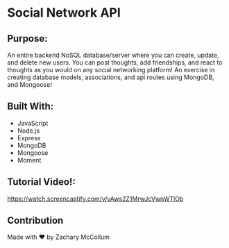 # Social Network API

## Purpose:
An entire backend NoSQL database/server where you can create, update, and delete new users. You can post thoughts, add friendships, and react to thoughts as you would on any social networking platform! An exercise in creating database models, associations, and api routes using MongoDB, and Mongoose!

## Built With:
* JavaScript
* Node.js
* Express
* MongoDB
* Mongoose
* Moment

## Tutorial Video!:
https://watch.screencastify.com/v/vAws2Z1MrwJcVwnWTlOb


## Contribution
Made with ❤️ by Zachary McCollum
